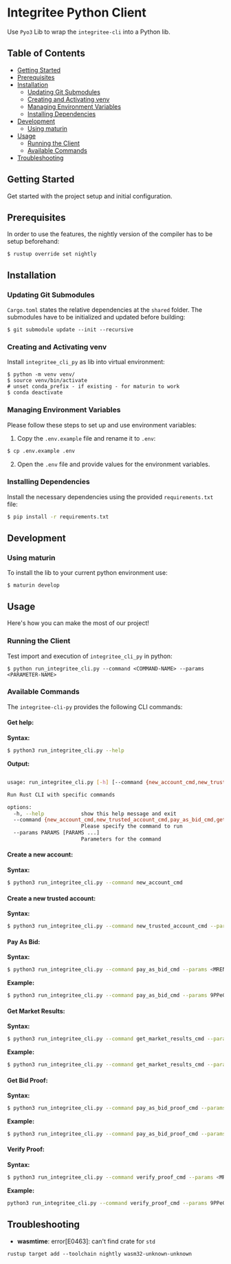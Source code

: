 # Integritee Python Client

Use `Pyo3` Lib to wrap the `integritee-cli` into a Python lib.

## Table of Contents

- [Getting Started](#getting-started)
- [Prerequisites](#prerequisites)
- [Installation](#installation)
  - [Updating Git Submodules](#updating-git-submodules)
  - [Creating and Activating venv](#creating-and-activating-venv)
  - [Managing Environment Variables](#managing-environment-variables)
  - [Installing Dependencies](#installing-dependencies)
- [Development](#development)
  - [Using maturin](#using-maturin)
- [Usage](#usage)
  - [Running the Client](#running-the-client)
  - [Available Commands](#available-commands)
- [Troubleshooting](#troubleshooting)

## Getting Started

Get started with the project setup and initial configuration.

## Prerequisites

In order to use the features, the nightly version of the compiler has
to be setup beforehand:

```
$ rustup override set nightly
```

## Installation

### Updating Git Submodules

`Cargo.toml` states the relative dependencies at the `shared` folder.
The submodules have to be initialized and updated before building:

```
$ git submodule update --init --recursive
```

### Creating and Activating venv

Install `integritee_cli_py` as lib into virtual environment:

```
$ python -m venv venv/
$ source venv/bin/activate
# unset conda_prefix - if existing - for maturin to work
$ conda deactivate
```

### Managing Environment Variables

Please follow these steps to set up and use environment variables:

1. Copy the `.env.example` file and rename it to `.env`:

```bash
$ cp .env.example .env
```

2. Open the `.env` file and provide values for the environment variables.

### Installing Dependencies

Install the necessary dependencies using the provided `requirements.txt` file:

```bash
$ pip install -r requirements.txt
```

## Development

### Using maturin

To install the lib to your current python environment use:

```
$ maturin develop
```

## Usage

Here's how you can make the most of our project!

### Running the Client

Test import and execution of `integritee_cli_py` in python:

```
$ python run_integritee_cli.py --command <COMMAND-NAME> --params <PARAMETER-NAME>
```

### Available Commands

The `integritee-cli-py` provides the following CLI commands:

#### Get help:

**Syntax:**

```bash
$ python3 run_integritee_cli.py --help
```

**Output:**

```bash

usage: run_integritee_cli.py [-h] [--command {new_account_cmd,new_trusted_account_cmd,pay_as_bid_cmd,get_market_results_cmd,pay_as_bid_proof_cmd,verify_proof_cmd}] [--params PARAMS [PARAMS ...]]

Run Rust CLI with specific commands

options:
  -h, --help            show this help message and exit
  --command {new_account_cmd,new_trusted_account_cmd,pay_as_bid_cmd,get_market_results_cmd,pay_as_bid_proof_cmd,verify_proof_cmd}
                        Please specify the command to run
  --params PARAMS [PARAMS ...]
                        Parameters for the command
```

#### Create a new account:

**Syntax:**

```bash
$ python3 run_integritee_cli.py --command new_account_cmd
```

#### Create a new trusted account:

**Syntax:**

```bash
$ python3 run_integritee_cli.py --command new_trusted_account_cmd --params <MRENCLAVE>
```

#### Pay As Bid:

**Syntax:**

```bash
$ python3 run_integritee_cli.py --command pay_as_bid_cmd --params <MRENCLAVE> <ACCOUNT> <ORDERS_STRING>
```

**Example:**

```bash
$ python3 run_integritee_cli.py --command pay_as_bid_cmd --params 9PPeGELLdD9Uw1mVJbUGTeRpGzPBGb1bdEk6TCL4pPCE 5Dsni69ozXZZwpxyCGjLq8KQnBpGrtPnbykepgst2Tbh7NuY "[{\"id\":0,\"order_type\":\"ask\",\"time_slot\":\"2022-10-04T05:06:07+00:00\",\"actor_id\":\"actor_0\",\"cluster_index\":0,\"energy_kwh\":5,\"price_euro_per_kwh\":0.19},{\"id\":1,\"order_type\":\"bid\",\"time_slot\":\"2022-10-04T05:06:07+00:00\",\"actor_id\":\"actor_1\",\"cluster_index\":0,\"energy_kwh\":8.8,\"price_euro_per_kwh\":0.23}]"
```

#### Get Market Results:

**Syntax:**

```bash
$ python3 run_integritee_cli.py --command get_market_results_cmd --params <MRENCLAVE> <ACCOUNT> <TIMESTAMP>
```

**Example:**

```bash
$ python3 run_integritee_cli.py --command get_market_results_cmd --params 9PPeGELLdD9Uw1mVJbUGTeRpGzPBGb1bdEk6TCL4pPCE 5Dsni69ozXZZwpxyCGjLq8KQnBpGrtPnbykepgst2Tbh7NuY 2022-10-04T05:06:07+00:00
```

#### Get Bid Proof:

**Syntax:**

```bash
$ python3 run_integritee_cli.py --command pay_as_bid_proof_cmd --params <MRENCLAVE> <ACCOUNT> <TIMESTAMP> <ACTOR_ID>
```

**Example:**

```bash
$ python3 run_integritee_cli.py --command pay_as_bid_proof_cmd --params 9PPeGELLdD9Uw1mVJbUGTeRpGzPBGb1bdEk6TCL4pPCE 5Dsni69ozXZZwpxyCGjLq8KQnBpGrtPnbykepgst2Tbh7NuY 2022-10-04T05:06:07+00:00 actor_0
```

#### Verify Proof:

**Syntax:**

```bash
$ python3 run_integritee_cli.py --command verify_proof_cmd --params <MRENCLAVE> <ACCOUNT> <MERKLE_PROOF_JSON>
```

**Example:**

```bash
python3 run_integritee_cli.py --command verify_proof_cmd --params 9PPeGELLdD9Uw1mVJbUGTeRpGzPBGb1bdEk6TCL4pPCE 5Dsni69ozXZZwpxyCGjLq8KQnBpGrtPnbykepgst2Tbh7NuY "{\"root\":\"0xeae9131721b25db95622605c99a62f56f2e3b47e7f54f9b0653055b11b8d37b8\",\"proof\":[\"0xf147000d21d56a303b688da5bf1294d865518a8fb889af48ca21d12af5a6d823\"],\"number_of_leaves\":2,\"leaf_index\":0,\"leaf\":[0,0,0,0,0,0,0,0,1,100,50,48,50,50,45,49,48,45,48,52,84,48,53,58,48,54,58,48,55,43,48,48,58,48,48,28,97,99,116,111,114,95,48,1,0,0,0,0,0,0,0,0,0,0,20,64,82,184,30,133,235,81,200,63]}"
```

## Troubleshooting

- **wasmtime**: error[E0463]: can't find crate for `std`

```
rustup target add --toolchain nightly wasm32-unknown-unknown
```
